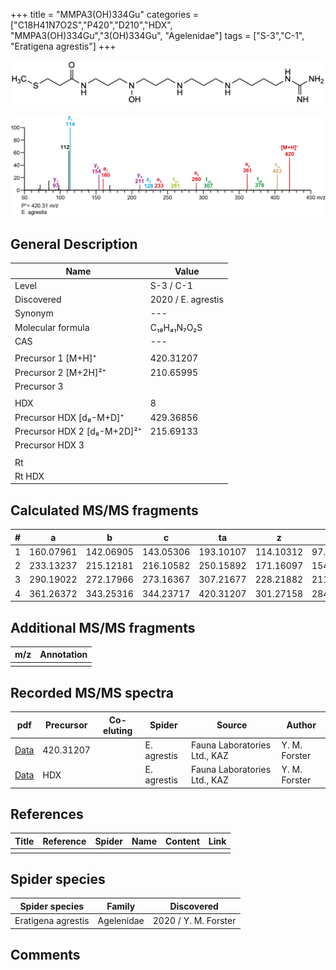 +++
title = "MMPA3(OH)334Gu"
categories = ["C18H41N7O2S","P420","D210","HDX",
"MMPA3(OH)334Gu","3(OH)334Gu",
"Agelenidae"]
tags = ["S-3","C-1",
"Eratigena agrestis"]
+++

![](/img/MMPA3(OH)334Gu.png)

![](/img_MSMS/420_MMPA3(OH)334Gu_Ea.png?classes=border)

## General Description

| Name                       | Value              |
|----------------------------|--------------------|
| Level                      | S-3 / C-1          |
| Discovered                 | 2020 / E. agrestis |
| Synonym                    | ---                |
| Molecular formula          | C₁₈H₄₁N₇O₂S                   |
| CAS                        | ---                |
|                            |                    |
| Precursor 1 [M+H]⁺         | 420.31207                   |
| Precursor 2 [M+2H]²⁺       | 210.65995                   |
| Precursor 3                |                    |
|                            |                    |
| HDX                        | 8                   |
| Precursor HDX   [d₈-M+D]⁺   | 429.36856                   |
| Precursor HDX 2 [d₈-M+2D]²⁺ | 215.69133                   |
| Precursor HDX 3            |                    |
|                            |                    |
| Rt                         |                    |
| Rt HDX                     |                    |

## Calculated MS/MS fragments

| # | a         | b         | c         | ta        | z         | y         | tz        |
|---|-----------|-----------|-----------|-----------|-----------|-----------|-----------|
| 1 | 160.07961 | 142.06905 | 143.05306 | 193.10107 | 114.10312 | 97.07657 | 131.12967 |
| 2 | 233.13237 | 215.12181 | 216.10582 | 250.15892 | 171.16097 | 154.13442 | 188.18752 |
| 3 | 290.19022 | 272.17966 | 273.16367 | 307.21677 | 228.21882 | 211.19227 | 261.24028 |
| 4 | 361.26372 | 343.25316 | 344.23717 | 420.31207 | 301.27158 | 284.24503 | 318.29813 |

## Additional MS/MS fragments

| m/z | Annotation |
|-----|------------|
|     |            |

## Recorded MS/MS spectra

| pdf                                             | Precursor | Co-eluting | Spider      | Source                       | Author        |
|-------------------------------------------------|-----------|------------|-------------|------------------------------|---------------|
| [Data](/pdf/E-agrestis/420_MMPA3(OH)334Gu_Ea.pdf)   | 420.31207 |            | E. agrestis | Fauna Laboratories Ltd., KAZ | Y. M. Forster |
| [Data](/pdf/E-agrestis/420_MMPA3(OH)334Gu_Ea_HDX.pdf)   | HDX |            | E. agrestis | Fauna Laboratories Ltd., KAZ | Y. M. Forster |


## References

| Title | Reference | Spider | Name | Content | Link |
|-------|-----------|--------|------|---------|------|
|       |           |        |      |         |      |

## Spider species

| Spider species     | Family     | Discovered           |
|--------------------|------------|----------------------|
| Eratigena agrestis | Agelenidae | 2020 / Y. M. Forster |

## Comments
